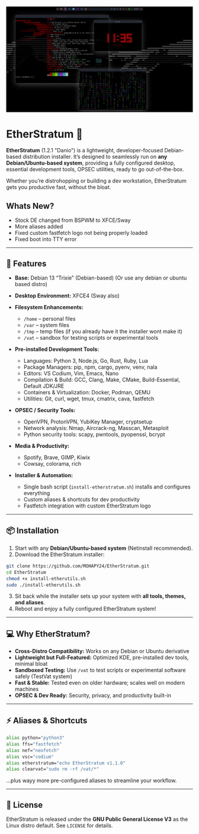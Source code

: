 ![example_photo](Screenshot_20251004_113553.png)

# EtherStratum 🌠

**EtherStratum** (1.2.1 "Danio") is a lightweight, developer-focused Debian-based distribution installer. It’s designed to seamlessly run on **any Debian/Ubuntu-based system**, providing a fully configured desktop, essential development tools, OPSEC utilities, ready to go out-of-the-box.

Whether you’re distrohopping or building a dev workstation, EtherStratum gets you productive fast, without the bloat.

## Whats New?
* Stock DE changed from BSPWM to XFCE/Sway
* More aliases added
* Fixed custom fastfetch logo not being properly loaded
* Fixed boot into TTY error 


---

## 🚀 Features

* **Base:** Debian 13 “Trixie” (Debian-based) (Or use any debian or ubuntu based distro)

* **Desktop Environment:** XFCE4 (Sway also)

* **Filesystem Enhancements:**

  * `/home` – personal files
  * `/var` – system files
  * `/tmp` – temp files (if you already have it the installer wont make it)
  * `/vat` – sandbox for testing scripts or experimental tools

* **Pre-installed Development Tools:**

  * Languages: Python 3, Node.js, Go, Rust, Ruby, Lua
  * Package Managers: pip, npm, cargo, pyenv, venv, nala
  * Editors: VS Codium, Vim, Emacs, Nano
  * Compilation & Build: GCC, Clang, Make, CMake, Build-Essential, Default JDK/JRE
  * Containers & Virtualization: Docker, Podman, QEMU
  * Utilities: Git, curl, wget, tmux, cmatrix, cava, fastfetch

* **OPSEC / Security Tools:**

  * OpenVPN, ProtonVPN, YubiKey Manager, cryptsetup
  * Network analysis: Nmap, Aircrack-ng, Masscan, Metasploit
  * Python security tools: scapy, pwntools, pyopenssl, bcrypt

* **Media & Productivity:**

  * Spotify, Brave, GIMP, Kiwix
  * Cowsay, colorama, rich

* **Installer & Automation:**

  * Single bash script (`install-etherstratum.sh`) installs and configures everything
  * Custom aliases & shortcuts for dev productivity
  * Fastfetch integration with custom EtherStratum logo

---

## 📦 Installation

1. Start with any **Debian/Ubuntu-based system** (Netinstall recommended).
2. Download the EtherStratum installer:

```bash
git clone https://github.com/MOHAPY24/EtherStratum.git
cd EtherStratum
chmod +x install-etherutils.sh
sudo ./install-etherutils.sh
```

3. Sit back while the installer sets up your system with **all tools, themes, and aliases**.
4. Reboot and enjoy a fully configured EtherStratum system!

---

## 💻 Why EtherStratum?

* **Cross-Distro Compatibility:** Works on any Debian or Ubuntu derivative
* **Lightweight but Full-Featured:** Optimized KDE, pre-installed dev tools, minimal bloat
* **Sandboxed Testing:** Use `/vat` to test scripts or experimental software safely (TestVat system)
* **Fast & Stable:** Tested even on older hardware; scales well on modern machines
* **OPSEC & Dev Ready:** Security, privacy, and productivity built-in

---

## ⚡ Aliases & Shortcuts

```bash
alias python="python3"
alias ffs="fastfetch"
alias nef="neofetch"
alias vsc="codium"
alias etherstratum="echo EtherStratum v1.1.0"
alias clearvat="sudo rm -rf /vat/*"
```

…plus wayy more pre-configured aliases to streamline your workflow.

---

## 📜 License

EtherStratum is released under the **GNU Public General License V3** as the Linux distro default. See `LICENSE` for details.
